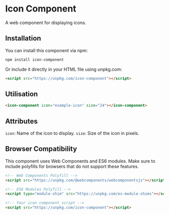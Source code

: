 # Icon Component

A web component for displaying icons.

## Installation

You can install this component via npm:

```bash
npm install icon-component
```

Or include it directly in your HTML file using unpkg.com:
```html
<script src="https://unpkg.com/icon-component"></script>
```

## Utilisation

```html
<icon-component icon="example-icon" size="24"></icon-component>
```

## Attributes

`icon`: Name of the icon to display.
`size`: Size of the icon in pixels.

## Browser Compatibility

This component uses Web Components and ES6 modules. Make sure to include polyfills for browsers that do not support these features.

```html
<!-- Web Components Polyfill -->
<script src="https://unpkg.com/@webcomponents/webcomponentsjs"></script>

<!-- ES6 Modules Polyfill -->
<script type="module-shim" src="https://unpkg.com/es-module-shims"></script>

<!-- Your icon component script -->
<script src="https://unpkg.com/icon-component"></script>
```
